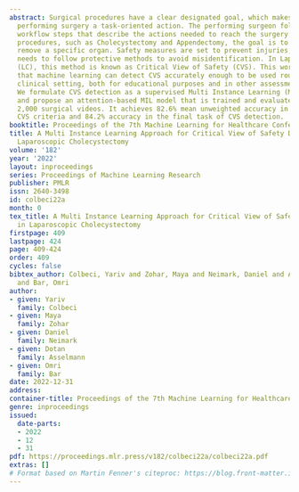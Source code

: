 ```yaml
---
abstract: Surgical procedures have a clear designated goal, which makes the art of
  performing surgery a task-oriented action. The performing surgeon follows specific
  workflow steps that describe the actions needed to reach the surgery goal. In ectomy
  procedures, such as Cholecystectomy and Appendectomy, the goal is to dissect and
  remove a specific organ. Safety measures are set to prevent injuries, and the surgeon
  needs to follow protective methods to avoid misidentification. In Laparoscopic Cholecystectomy
  (LC), this method is known as Critical View of Safety (CVS). This work illustrates
  that machine learning can detect CVS accurately enough to be used routinely in the
  clinical setting, both for educational purposes and in other assessment scenarios.
  We formulate CVS detection as a supervised Multi Instance Learning (MIL) problem
  and propose an attention-based MIL model that is trained and evaluated on more than
  2,000 surgical videos. It achieves 82.6% mean unweighted accuracy in detecting LC
  CVS criteria and 84.2% accuracy in the final task of CVS detection.
booktitle: Proceedings of the 7th Machine Learning for Healthcare Conference
title: A Multi Instance Learning Approach for Critical View of Safety Detection in
  Laparoscopic Cholecystectomy
volume: '182'
year: '2022'
layout: inproceedings
series: Proceedings of Machine Learning Research
publisher: PMLR
issn: 2640-3498
id: colbeci22a
month: 0
tex_title: A Multi Instance Learning Approach for Critical View of Safety Detection
  in Laparoscopic Cholecystectomy
firstpage: 409
lastpage: 424
page: 409-424
order: 409
cycles: false
bibtex_author: Colbeci, Yariv and Zohar, Maya and Neimark, Daniel and Asselmann, Dotan
  and Bar, Omri
author:
- given: Yariv
  family: Colbeci
- given: Maya
  family: Zohar
- given: Daniel
  family: Neimark
- given: Dotan
  family: Asselmann
- given: Omri
  family: Bar
date: 2022-12-31
address:
container-title: Proceedings of the 7th Machine Learning for Healthcare Conference
genre: inproceedings
issued:
  date-parts:
  - 2022
  - 12
  - 31
pdf: https://proceedings.mlr.press/v182/colbeci22a/colbeci22a.pdf
extras: []
# Format based on Martin Fenner's citeproc: https://blog.front-matter.io/posts/citeproc-yaml-for-bibliographies/
---
```

